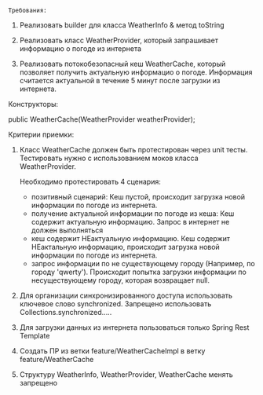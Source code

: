    Требования:

1. Реализовать builder для класса WeatherInfo & метод toString

2. Реализовать класс WeatherProvider, который запрашивает информацию о погоде из интернета

3. Реализовать потокобезопасный кеш WeatherCache, который позволяет получить актуальную информацио о погоде.
   Информация считается актуальной в течение 5 минут после загрузки из интернета.

Конструкторы:

public WeatherCache(WeatherProvider weatherProvider);

Критерии приемки:

1. Класс WeatherCache должен быть протестирован через unit тесты.
   Тестировать нужно с использованием моков класса WeatherProvider.

   Необходимо протестировать 4 сценария:
    - позитивный сценарий: Кеш пустой, происходит загрузка новой информации по погоде из интернета.
    - получение актуальной информации по погоде из кеша: Кеш содержит актуальную информацию. Запрос в интернет не должен выполняться
    - кеш содержит НЕактуальную информацию. Кеш содержит НЕактальную информацию, происходит загрузка новой информации по погоде из интернета.
    - запрос информации по не существующему городу (Например, по городу 'qwerty'). Происходит попытка загрузки информации по несуществующему городу, которая возвращает null.

2. Для организации синхронизированного доступа использовать ключевое слово synchronized.
   Запрещено использовать Collections.synchronized.....

3. Для загрузки данных из интернета пользоваться только Spring Rest Template

4. Создать ПР из ветки feature/WeatherCacheImpl в ветку feature/WeatherCache

5. Структуру WeatherInfo, WeatherProvider, WeatherCache менять запрещено